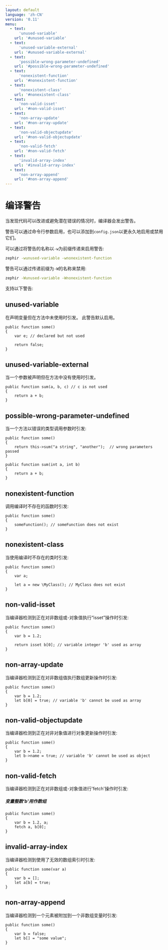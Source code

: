 ```yaml
---
layout: default
language: 'zh-CN'
version: '0.11'
menu:
  - text:
      'unused-variable'
    url: '#unused-variable'
  - text:
      'unused-variable-external'
    url: '#unused-variable-external'
  - text:
      'possible-wrong-parameter-undefined'
    url: '#possible-wrong-parameter-undefined'
  - text:
      'nonexistent-function'
    url: '#nonexistent-function'
  - text:
      'nonexistent-class'
    url: '#nonexistent-class'
  - text:
      'non-valid-isset'
    url: '#non-valid-isset'
  - text:
      'non-array-update'
    url: '#non-array-update'
  - text:
      'non-valid-objectupdate'
    url: '#non-valid-objectupdate'
  - text:
      'non-valid-fetch'
    url: '#non-valid-fetch'
  - text:
      'invalid-array-index'
    url: '#invalid-array-index'
  - text:
      'non-array-append'
    url: '#non-array-append'
---
```

# 编译警告

当发现代码可以改进或避免潜在错误的情况时，编译器会发出警告。

警告可以通过命令行参数启用，也可以添加到`config.json`以更永久地启用或禁用它们。

可以通过将警告的名称以`-w`为前缀传递来启用警告:

```bash
zephir -wunused-variable -wnonexistent-function
```

警告可以通过传递前缀为`-W`的名称来禁用:

```bash
zephir -Wunused-variable -Wnonexistent-function
```

支持以下警告:

<a name='unused-variable'></a>

## unused-variable

在声明变量但在方法中未使用时引发。 此警告默认启用。

```zephir
public function some()
{
    var e; // declared but not used

    return false;
}
```

<a name='unused-variable-external'></a>

## unused-variable-external

当一个参数被声明但在方法中没有使用时引发。

```zephir
public function sum(a, b, c) // c is not used
{
    return a + b;
}
```

<a name='possible-wrong-parameter-undefined'></a>

## possible-wrong-parameter-undefined

当一个方法以错误的类型调用参数时引发:

```zephir
public function some()
{
    return this->sum("a string", "another");  // wrong parameters passed
}

public function sum(int a, int b)
{
    return a + b;
}
```

<a name='nonexistent-function'></a>

## nonexistent-function

调用编译时不存在的函数时引发:

```zephir
public function some()
{
    someFunction(); // someFunction does not exist
}
```

<a name='nonexistent-class'></a>

## nonexistent-class

当使用编译时不存在的类时引发:

```zephir
public function some()
{
    var a;

    let a = new \MyClass(); // MyClass does not exist
}
```

<a name='non-valid-isset'></a>

## non-valid-isset

当编译器检测到正在对非数组或-对象值执行“isset”操作时引发:

```zephir
public function some()
{
    var b = 1.2;

    return isset b[0]; // variable integer 'b' used as array
}
```

<a name='non-array-update'></a>

## non-array-update

当编译器检测到正在对非数组值执行数组更新操作时引发:

```zephir
public function some()
{
    var b = 1.2;
    let b[0] = true; // variable 'b' cannot be used as array
}
```

<a name='non-valid-objectupdate'></a>

## non-valid-objectupdate

当编译器检测到正在对非对象值进行对象更新操作时引发:

```zephir
public function some()
{
    var b = 1.2;
    let b->name = true; // variable 'b' cannot be used as object
}
```

<a name='non-valid-fetch'></a>

## non-valid-fetch

当编译器检测到正在对非数组或-对象值进行'fetch'操作时引发:

##### 变量整数'b'用作数组

```zephir
public function some()
{
    var b = 1.2, a;
    fetch a, b[0];
}
```

<a name='invalid-array-index'></a>

## invalid-array-index

当编译器检测到使用了无效的数组索引时引发:

```zephir
public function some(var a)
{
    var b = [];
    let a[b] = true;
}
```

<a name='non-array-append'></a>

## non-array-append

当编译器检测到一个元素被附加到一个非数组变量时引发:

```zephir
public function some()
{
    var b = false;
    let b[] = "some value";
}
```
